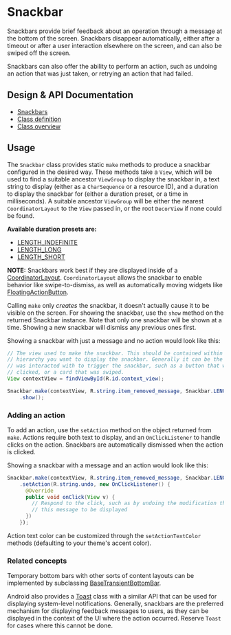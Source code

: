 <!--docs:
title: "Snackbars"
layout: detail
section: components
excerpt: "Snackbars provide brief feedback about an operation through a message at the bottom of the screen."
iconId: toast
path: /catalog/snackbars/
-->

# Snackbar

Snackbars provide brief feedback about an operation through a message at the
bottom of the screen. Snackbars disappear automatically, either after a timeout
or after a user interaction elsewhere on the screen, and can also be swiped off
the screen.

Snackbars can also offer the ability to perform an action, such as undoing an
action that was just taken, or retrying an action that had failed.

## Design & API Documentation

- [Snackbars](https://material.io/guidelines/components/snackbars-toasts.html)
  <!--{: .icon-list-item.icon-list-item--spec }-->
- [Class
  definition](https://github.com/material-components/material-components-android/tree/master/lib/src/android/support/design/widget/Snackbar.java)
  <!--{: .icon-list-item.icon-list-item--link }-->
- [Class
  overview](https://developer.android.com/reference/android/support/design/widget/Snackbar.html)
  <!--{: .icon-list-item.icon-list-item--link }-->
<!--{: .icon-list }-->

## Usage

The `Snackbar` class provides static `make` methods to produce a snackbar
configured in the desired way. These methods take a `View`, which will be used
to find a suitable ancestor `ViewGroup` to display the snackbar in, a text
string to display (either as a `CharSequence` or a resource ID), and a duration
to display the snackbar for (either a duration preset, or a time in
milliseconds). A suitable ancestor `ViewGroup` will be either the nearest
`CoordinatorLayout` to the `View` passed in, or the root `DecorView` if none
could be found.

**Available duration presets are:**

- [LENGTH_INDEFINITE](https://developer.android.com/reference/android/support/design/widget/Snackbar.html#LENGTH_INDEFINITE)
- [LENGTH_LONG](https://developer.android.com/reference/android/support/design/widget/Snackbar.html#LENGTH_LONG)
- [LENGTH_SHORT](https://developer.android.com/reference/android/support/design/widget/Snackbar.html#LENGTH_SHORT)

**NOTE:** Snackbars work best if they are displayed inside of a
[CoordinatorLayout](CoordinatorLayout.md).
`CoordinatorLayout` allows the snackbar to enable behavior like
swipe-to-dismiss, as well as automatically moving widgets like
[FloatingActionButton](FloatingActionButton.md).

Calling `make` only *creates* the snackbar, it doesn't actually cause it to
be visible on the screen. For showing the snackbar, use the `show` method on the
returned Snackbar instance. Note that only one snackbar will be shown at a time.
Showing a new snackbar will dismiss any previous ones first.

Showing a snackbar with just a message and no action would look like this:

```java
// The view used to make the snackbar. This should be contained within the view
// hierarchy you want to display the snackbar. Generally it can be the view that
// was interacted with to trigger the snackbar, such as a button that was
// clicked, or a card that was swiped.
View contextView = findViewById(R.id.context_view);

Snackbar.make(contextView, R.string.item_removed_message, Snackbar.LENGTH_SHORT)
    .show();
```

### Adding an action

To add an action, use the `setAction` method on the object returned from `make`.
Actions require both text to display, and an `OnClickListener` to handle clicks
on the action. Snackbars are automatically dismissed when the action is clicked.

Showing a snackbar with a message and an action would look like this:

```java
Snackbar.make(contextView, R.string.item_removed_message, Snackbar.LENGTH_LONG)
    .setAction(R.string.undo, new OnClickListener() {
      @Override
      public void onClick(View v) {
        // Respond to the click, such as by undoing the modification that caused
        // this message to be displayed
      })
    });
```

Action text color can be customized through the `setActionTextColor` methods
(defaulting to your theme's accent color).

### Related concepts

Temporary bottom bars with other sorts of content layouts can be implemented by
subclassing
[BaseTransientBottomBar](https://developer.android.com/reference/android/support/design/widget/BaseTransientBottomBar.html).

Android also provides a
[Toast](https://developer.android.com/reference/android/widget/Toast.html) class
with a similar API that can be used for displaying system-level notifications.
Generally, snackbars are the preferred mechanism for displaying feedback
messages to users, as they can be displayed in the context of the UI where the
action occurred. Reserve `Toast` for cases where this cannot be done.
